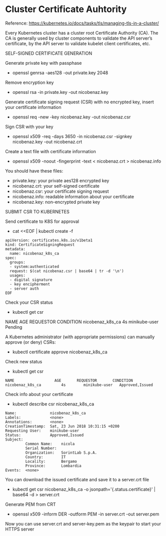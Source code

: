 # Cluster Certificate Auhtority

Reference: https://kubernetes.io/docs/tasks/tls/managing-tls-in-a-cluster/

Every Kubernetes cluster has a cluster root Certificate Authority (CA).
The CA is generally used by cluster components to validate the API server’s certificate, by the API server to validate kubelet client certificates, etc.


SELF-SIGNED CERTIFICATE GENERATION

Generate private key with passphase
* openssl genrsa -aes128 -out private.key 2048

Remove encryption key
* openssl rsa -in private.key -out nicobenaz.key

Generate certificate signing request (CSR) with no encrypted key, insert your certificate information
* openssl req -new -key nicobenaz.key -out nicobenaz.csr

Sign CSR with your key
* openssl x509 -req -days 3650 -in nicobenaz.csr -signkey nicobenaz.key -out nicobenaz.crt

Create a text file with certificate information
* openssl x509 -noout -fingerprint -text < nicobenaz.crt > nicobenaz.info

You should have these files:

- private.key: your private aes128 encrypted key
- nicobenaz.crt: your self-signed certificate
- nicobenaz.csr: your certificate signing request
- nicobenaz.info: readable information about your certificate
- nicobenaz.key: non-encrypted private key



SUBMIT CSR TO KUBERNETES

Send certificate to K8S for approval
* cat <<EOF | kubectl create -f 
```
apiVersion: certificates.k8s.io/v1beta1
kind: CertificateSigningRequest
metadata:
  name: nicobenaz_k8s_ca
spec:
  groups:
  - system:authenticated
  request: $(cat nicobenaz.csr | base64 | tr -d '\n')
  usages:
  - digital signature
  - key encipherment
  - server auth
EOF
```
Check your CSR status
* kubectl get csr

NAME                  AGE       REQUESTOR       CONDITION
nicobenaz_k8s_ca         4s        minikube-user   Pending

A Kubernetes administrator (with appropriate permissions) can manually approve (or deny) CSRs:
* kubectl certificate approve nicobenaz_k8s_ca

Check new status
* kubectl get csr
```
NAME                  AGE       REQUESTOR       CONDITION
nicobenaz_k8s_ca         4s        minikube-user   Approved,Issued
```
Check info about your certificate
* kubectl describe csr nicobenaz_k8s_ca
```
Name:               nicobenaz_k8s_ca
Labels:             <none>
Annotations:        <none>
CreationTimestamp:  Sat, 23 Jun 2018 10:31:15 +0200
Requesting User:    minikube-user
Status:             Approved,Issued
Subject:
         Common Name:    nicola
         Serial Number:  
         Organization:   SorintLab S.p.A.
         Country:        IT
         Locality:       Bergamo
         Province:       Lombardia
Events:  <none>
```
You can download the issued certificate and save it to a server.crt file
* kubectl get csr nicobenaz_k8s_ca -o jsonpath='{.status.certificate}' | base64 -d > server.crt

Generate PEM from CRT
* openssl x509 -inform DER -outform PEM -in server.crt -out server.pem

Now you can use server.crt and server-key.pem as the keypair to start your HTTPS server
